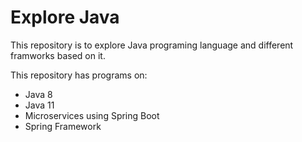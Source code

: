 # Explore Java
This repository is to explore Java programing language and different framworks based on it.

This repository has programs on:
* Java 8
* Java 11
* Microservices using Spring Boot
* Spring Framework

